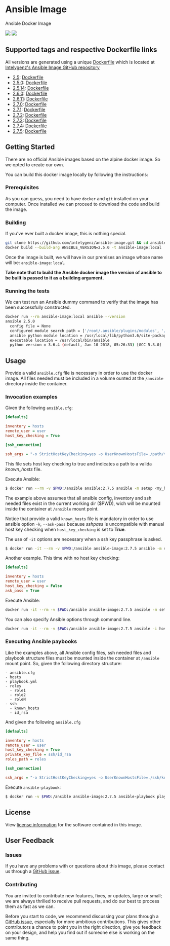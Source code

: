 # Ansible Image
Ansible Docker Image


[![](https://images.microbadger.com/badges/image/intelygenz/ansible.svg)](https://microbadger.com/images/intelygenz/ansible "Get your own image badge on microbadger.com") [![](https://images.microbadger.com/badges/version/intelygenz/ansible.svg)](https://microbadger.com/images/intelygenz/ansible "Get your own version badge on microbadger.com")



## Supported tags and respective Dockerfile links

All versions are generated using a unique [Dockerfile](https://github.com/intelygenz/ansible-image/blob/master/Dockerfile) which is located at [Intelygenz's Ansible Image GitHub repository](https://github.com/intelygenz/ansible-image)

* [2.5](https://github.com/intelygenz/ansible-image/releases/tag/2.5): [Dockerfile](https://github.com/intelygenz/ansible-image/blob/master/Dockerfile)
* [2.5.0](https://github.com/intelygenz/ansible-image/releases/tag/2.5.0): [Dockerfile](https://github.com/intelygenz/ansible-image/blob/master/Dockerfile)
* [2.5.14](https://github.com/intelygenz/ansible-image/releases/tag/2.5.14): [Dockerfile](https://github.com/intelygenz/ansible-image/blob/master/Dockerfile)
* [2.6.0](https://github.com/intelygenz/ansible-image/releases/tag/2.6.0): [Dockerfile](https://github.com/intelygenz/ansible-image/blob/master/Dockerfile)
* [2.6.11](https://github.com/intelygenz/ansible-image/releases/tag/2.6.11): [Dockerfile](https://github.com/intelygenz/ansible-image/blob/master/Dockerfile)
* [2.7.0](https://github.com/intelygenz/ansible-image/releases/tag/2.7.0): [Dockerfile](https://github.com/intelygenz/ansible-image/blob/master/Dockerfile)
* [2.7.1](https://github.com/intelygenz/ansible-image/releases/tag/2.7.1): [Dockerfile](https://github.com/intelygenz/ansible-image/blob/master/Dockerfile)
* [2.7.2](https://github.com/intelygenz/ansible-image/releases/tag/2.7.2): [Dockerfile](https://github.com/intelygenz/ansible-image/blob/master/Dockerfile)
* [2.7.3](https://github.com/intelygenz/ansible-image/releases/tag/2.7.3): [Dockerfile](https://github.com/intelygenz/ansible-image/blob/master/Dockerfile)
* [2.7.4](https://github.com/intelygenz/ansible-image/releases/tag/2.7.4): [Dockerfile](https://github.com/intelygenz/ansible-image/blob/master/Dockerfile)
* [2.7.5](https://github.com/intelygenz/ansible-image/releases/tag/2.7.5): [Dockerfile](https://github.com/intelygenz/ansible-image/blob/master/Dockerfile)


## Getting Started

There are no official Ansible images based on the alpine docker image. So we opted to create our own.

You can build this docker image locally by following the instructions:

### Prerequisites
As you can guess, you need to have `docker` and `git` installed on your computer. Once installed we can proceed to download the code and build the image.

### Building
If you've ever built a docker image, this is nothing special.

```bash
git clone https://github.com/intelygenz/ansible-image.git && cd ansible-image
docker build --build-arg ANSIBLE_VERSION=2.5.0 -t ansible-image:local .
```

Once the image is built, we will have in our premises an image whose name will be: `ansible-image:local`.

**Take note that to build the Ansible docker image the version of ansible to be built is passed to it as a building argument.**

### Running the tests
We can test run an Ansible dummy command to verify that the image has been successfully constructed.
```bash
docker run --rm ansible-image:local ansible --version
ansible 2.5.0
  config file = None
  configured module search path = ['/root/.ansible/plugins/modules', '/usr/share/ansible/plugins/modules']
  ansible python module location = /usr/local/lib/python3.6/site-packages/ansible
  executable location = /usr/local/bin/ansible
  python version = 3.6.4 (default, Jan 10 2018, 05:26:33) [GCC 5.3.0]
```

## Usage

Provide a valid `ansible.cfg` file is necessary in order to use the docker image. All files needed must be included in a volume ounted at the `/ansible` directory inside the container.


### Invocation examples

Given the following `ansible.cfg`:

```ini
[defaults]

inventory = hosts
remote_user = user
host_key_checking = True

[ssh_connection]

ssh_args = "-o StrictHostKeyChecking=yes -o UserKnownHostsFile=./path/to/known_hosts"
```
This file sets host key checking to true and indicates a path to a valida *known_hosts* file.

Execute Ansible: 

```bash
$ docker run --rm -v $PWD:/ansible ansible:2.7.5 ansible -m setup <my_host>
```

The example above assumes that all ansible config, inventory and ssh needed files exist in the current working dir ($PWD), wich will be mounted inside the container at `/ansible` mount point.

Notice that provide a valid `known_hosts` file is mandatory in order to use ansible option `-k`, `--ask-pass` because *sshpass* is uncompatible with manual host key checking when `host_key_checking` is set to **True**.

The use of `-it` options are necessary when a ssh key passphrase is asked.

```bash
$ docker run -it --rm -v $PWD:/ansible ansible-image:2.7.5 ansible -m setup <my_host>
```

Another example. This time with no host key checking:

```ini
[defaults]

inventory = hosts
remote_user = user
host_key_checking = False
ask_pass = True
```

Execute Ansible:

```bash
docker run -it --rm -v $PWD:/ansible ansible-image:2.7.5 ansible -m setup <my_host>
```

You can also specify Ansible options through command line.

```bash
docker run -it --rm -v $PWD:/ansible ansible-image:2.7.5 ansible -i hosts -u user -m setup -k <my_host>
```

### Executing Ansible paybooks

Like the examples above, all Ansible config files, ssh needed files and playbook structure files must be mounted inside the container at `/ansible` mount point. So, given the following directory structure:

```
- ansible.cfg
- hosts
- playbook.yml
- roles
  - role1
  - role2
  - roleN
- ssh
  - known_hosts
  - id_rsa
```

And given the following `ansible.cfg`

```ini
[defaults]

inventory = hosts
remote_user = user
host_key_checking = True
private_key_file = ssh/id_rsa
roles_path = roles

[ssh_connection]

ssh_args = "-o StrictHostKeyChecking=yes -o UserKnownHostsFile=./ssh/known_hosts"
```

Execute `ansible-playbook`:

```bash
$ docker run -v $PWD:/ansible ansible-image:2.7.5 ansible-playbook playbook.yml
```
## License

View [license information](https://github.com/intelygenz/ansible-image/blob/master/LICENSE) for the software contained in this image.

## User Feedback

### Issues

If you have any problems with or questions about this image, please contact us through a [GitHub issue](https://github.com/intelygenz/ansible-image/issues).

### Contributing

You are invited to contribute new features, fixes, or updates, large or small; we are always thrilled to receive pull requests, and do our best to process them as fast as we can.

Before you start to code, we recommend discussing your plans through a [GitHub issue](https://github.com/intelygenz/ansible-image/issues), especially for more ambitious contributions.
This gives other contributors a chance to point you in the right direction, give you feedback on your design, and help you find out if someone else is working on the same thing.
